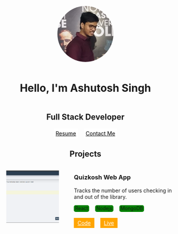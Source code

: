 
<div style="display:flex; flex-direction:column; align-items:center">
  <figure style="border-radius: 50%; height: 150px; width: 150px; overflow: hidden;">
    <img src="images/profile.jpeg" style="width: 100%; height: 100%; object-fit: cover;">
  </figure>
  <h1>Hello, I'm Ashutosh Singh</h1>
  <h2>Full Stack Developer</h2>

  <div style="display:flex; gap: 1rem; font-size: 0.9rem">
  <a href="" style=" background-color:#fff;color:#000; padding: 5px 5px; border-radius: 3px">Resume</a>
  <a href="" style=" background-color:#fff;color:#000; padding: 5px 5px; border-radius: 3px">Contact Me</a>

  </div>
</div>

<div>
<h2 style="text-align:center">Projects</h2>
<div>
<div style="display:flex">
<figure style="flex:1">
<img src="images/projects/quizkosh.png" style="width: 100%; height: 100%; object-fit: cover;">
</figure>
<div style="flex:2;">
  <h3>Quizkosh Web App</h3>
  <p>Tracks the number of users checking in and out of the library.</p>
  <div style="display:flex; gap: 1rem">
  <span style="font-size:0.8rem; background-color: green; padding: 0.1rem 0.2rem; border-radius: 0.3rem">React</span>
  <span style="font-size:0.8rem; background-color: green; padding: 0.1rem 0.2rem; border-radius: 0.3rem">Nodejs</span>
  <span style="font-size:0.8rem; background-color: green; padding: 0.1rem 0.2rem; border-radius: 0.3rem">MongoDB</span>
  </div>
  <div style="display:flex; gap: 1rem; margin-top:1rem">
  <a href="" style="color: #fff; background-color: orange; padding: 0.3rem 0.6rem">Code</a>
  <a href="" style="color: #fff; background-color: orange; padding: 0.3rem 0.6rem">Live</a>
  </div>
</div>

</div>
</div>
</div>



